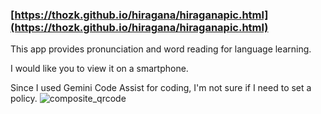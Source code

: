 ### [https://thozk.github.io/hiragana/hiraganapic.html](https://thozk.github.io/hiragana/hiraganapic.html)
This app provides pronunciation and word reading for language learning.

I would like you to view it on a smartphone.

Since I used Gemini Code Assist for coding, I'm not sure if I need to set a policy.
![composite_qrcode](https://github.com/user-attachments/assets/fba98df1-cac2-4436-97f0-dd5feaf90c34)
